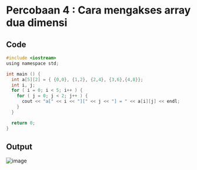 # Percobaan 4 : Cara mengakses array dua dimensi

## Code
``` c
#include <iostream>
using namespace std;

int main () {
  int a[5][2] = { {0,0}, {1,2}, {2,4}, {3,6},{4,8}};
  int i, j;
  for ( i = 0; i < 5; i++ ) {
    for ( j = 0; j < 2; j++ ) {
      cout << "a[" << i << "][" << j << "] = " << a[i][j] << endl;
    }
  }

  return 0;
}
```

## Output
![image](https://user-images.githubusercontent.com/89684302/159174807-af6a8898-4f33-4cc7-bc5d-f39791114d35.png)
